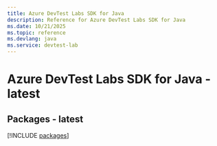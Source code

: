```yaml
---
title: Azure DevTest Labs SDK for Java
description: Reference for Azure DevTest Labs SDK for Java
ms.date: 10/21/2025
ms.topic: reference
ms.devlang: java
ms.service: devtest-lab
---
```

# Azure DevTest Labs SDK for Java - latest
## Packages - latest
[!INCLUDE [packages](devtest-labs-index.md)]
